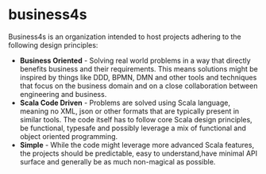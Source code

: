 # business4s

Business4s is an organization intended to host projects adhering to the following design principles:
* **Business Oriented** - Solving real world problems in a way that directly benefits business and their requirements.
  This means solutions might be inspired by things like DDD, BPMN, DMN and other tools and techniques that focus on the business domain and on a close collaboration between engineering and business. 
* **Scala Code Driven** - Problems are solved using Scala language, meaning no XML, json or other formats that are typically present in similar tools.
  The code itself has to follow core Scala design principles, be functional, typesafe and possibly leverage a mix of functional and object oriented programming.
* **Simple** - While the code might leverage more advanced Scala features, the projects should be predictable, easy to understand,have minimal API surface and generally be as much non-magical as possible.
